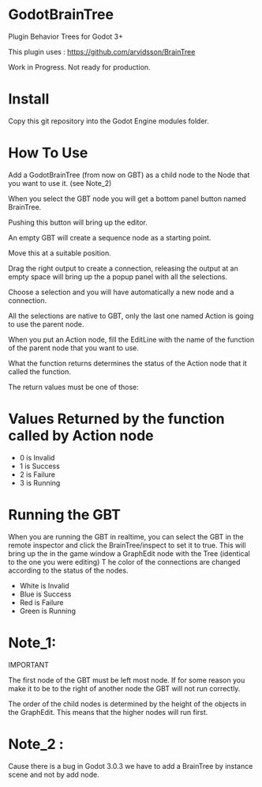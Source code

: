 # GodotBrainTree
Plugin Behavior Trees for Godot 3+

This plugin uses : https://github.com/arvidsson/BrainTree

Work in Progress. Not ready for production.

# Install

Copy this git repository into the Godot Engine modules folder.

# How To Use
Add a GodotBrainTree (from now on GBT) as a child node to the Node that you want to use it. (see Note_2)

When you select the GBT node you will get a bottom panel button named BrainTree.

Pushing this button will bring up the editor.

An empty GBT will create a sequence node as a starting point.

Move this at a suitable position.

Drag the right output to create a connection, releasing the output at an empty space will bring up the a popup panel with all the selections.

Choose a selection and you will have automatically a new node and a connection.

All the selections are native to GBT, only the last one named Action is going to use the parent node.

When you put an Action node, fill the EditLine with the name of the function of the parent node that you want to use.

What the function returns determines the status of the Action node that it called the function.

The return values must be one of those:

# Values Returned by the function called by Action node

* 0 is Invalid
* 1 is Success
* 2 is Failure
* 3 is Running

# Running the GBT

When you are running the GBT in realtime, you can select the GBT in the remote inspector and click the BrainTree/inspect to set it to true.
This will bring up the in the game window a GraphEdit node with the Tree (identical to the one you were editing)
T
he color of the connections are changed according to the status of the nodes.

* White is Invalid
* Blue is Success
* Red is Failure
* Green is Running

# Note_1:

IMPORTANT

The first node of the GBT must be left most node. If for some reason you make it to be to the right of another node the GBT will not run correctly.

The order of the child nodes is determined by the height of the objects in the GraphEdit. This means that the higher nodes will run first.

# Note_2 : 

Cause there is a bug in Godot 3.0.3 we have to add a BrainTree by instance scene and not by add node.
